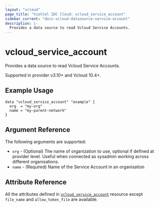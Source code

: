 ```yaml
---
layout: "vcloud"
page_title: "Viettel IDC Cloud: vcloud_service_account"
sidebar_current: "docs-vcloud-datasource-service-account"
description: |-
  Provides a data source to read Vcloud Service Accounts.
---
```


# vcloud\_service\_account

Provides a data source to read Vcloud Service Accounts.

Supported in provider *v3.10+* and Vcloud 10.4+.

## Example Usage

```hcl
data "vcloud_service_account" "example" {
  org  = "my-org"
  name = "my-parent-network"
}
```

## Argument Reference

The following arguments are supported:

* `org` - (Optional) The name of organization to use, optional if defined at provider level. Useful
  when connected as sysadmin working across different organisations.
* `name` - (Required) Name of the Service Account in an organisation

## Attribute Reference

All the attributes defined in [`vcloud_service_account`](/providers/terraform-viettelidc/vcloud/latest/docs/resources/service_account)
resource except `file_name` and `allow_token_file` are available.
